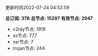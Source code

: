 更新时间2022-07-24 04:52:59

**总订阅: 378**
**总节点: 15297**
**有效节点: 2947**
- v2ray节点: 1919
- ss节点: 777
- ssr节点: 7
- trojan节点: 244
